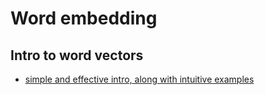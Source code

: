 Word embedding
===============

Intro to word  vectors
----------------------

+ [simple and effective intro, along with intuitive examples][1]



[1]: https://dzone.com/articles/introduction-to-word-vectors
